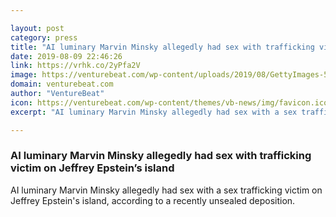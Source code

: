 ```yaml
---

layout: post
category: press
title: "AI luminary Marvin Minsky allegedly had sex with trafficking victim on Jeffrey Epstein’s island"
date: 2019-08-09 22:46:26
link: https://vrhk.co/2yPfa2V
image: https://venturebeat.com/wp-content/uploads/2019/08/GettyImages-588157678.jpg?w=1200&strip=all
domain: venturebeat.com
author: "VentureBeat"
icon: https://venturebeat.com/wp-content/themes/vb-news/img/favicon.ico
excerpt: "AI luminary Marvin Minsky allegedly had sex with a sex trafficking victim on Jeffrey Epstein's island, according to a recently unsealed deposition."

---
```


### AI luminary Marvin Minsky allegedly had sex with trafficking victim on Jeffrey Epstein’s island

AI luminary Marvin Minsky allegedly had sex with a sex trafficking victim on Jeffrey Epstein's island, according to a recently unsealed deposition.